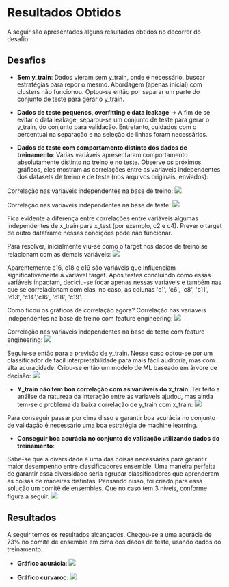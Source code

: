 # Resultados Obtidos

A seguir são apresentados alguns resultados obtidos no decorrer do desafio.


## Desafios

* **Sem y_train**:
Dados vieram sem y_train, onde é necessário, buscar estratégias para repor o mesmo. Abordagem (apenas inicial) com clusters não funcionou. 
Optou-se então por separar um parte do conjunto de teste para gerar o y_train.

* **Dados de teste pequenos, overfitting e data leakage** -> 
A fim de se evitar o data leakage, separou-se um conjunto de teste para gerar o y_train, do conjunto para validação. 
Entretanto, cuidados com o percentual na separação e na seleção de linhas foram necessários.

* **Dados de teste com comportamento distinto dos dados de treinamento**: 
Várias variáveis apresentaram comportamento absolutamente distinto no treino e no teste.
Observe os próximos gráficos, eles mostram as correlações entre as variaveis independentes dos datasets de treino e de teste (nos arquivos originais, enviados):

Correlação nas variaveis independentes na base de treino:
![](./figures/correlacao_treino.png)

Correlação nas variaveis independentes na base de teste:
![](./figures/correlacao_teste.png)

Fica evidente a diferença entre correlações entre variáveis algumas independentes de x_train para x_test (por exemplo, c2 e c4). 
Prever o target de outro dataframe nessas condições pode não funcionar.

Para resolver, inicialmente viu-se como o target nos dados de treino se relacionam com as demais variáveis:
![](./figures/correlacao_target.png)

Aparentemente c16, c18 e c19 são variáveis que influenciam significativamente a variável target. 
Após testes concluindo como essas variáveis inpactam, deciciu-se focar apenas nessas variáveis e também nas que se correlacionam com elas, no caso, as colunas 'c1', 'c6', 'c8', 'c11', 'c13', 'c14','c16', 'c18', 'c19'.

Como ficou os gráficos de correlação agora?
Correlação nas variaveis independentes na base de treino com feature engineering:
![](./figures/correlacao_treino_v2.png)

Correlação nas variaveis independentes na base de teste com feature engineering:
![](./figures/correlacao_teste_v2.png)

Seguiu-se então para a previsão de y_train. 
Nesse caso optou-se por um classificador de facil interpretabilidade para mais fácil auditoria, mas com alta acuracidade. Criou-se então um modelo de ML baseado em árvore de decisão:
![](./figures/tree.png)



* **Y_train não tem boa correlação com as variáveis do x_train**:
Ter feito a análise da natureza da interação entre as variaveis ajudou, mas ainda tem-se o problema da baixa correlação de y_train com x_train:
![](./figures/correlacao_dados_treino.png)

Para conseguir passar por cima disso e garantir boa acurácia no conjunto de validação é necessário uma boa estratégia de machine learning.

* **Conseguir boa acurácia no conjunto de validação utilizando dados do treinamento**: 

Sabe-se que a diversidade é uma das coisas necessárias para garantir maior desempenho entre classificadores ensemble.
Uma maneira perfeita de garantir essa diversidade seria agrupar classificadores que aprenderam as coisas de maneiras distintas.
Pensando nisso, foi criado para essa solução um comitê de ensembles. Que no caso tem 3 níveis, conforme figura a seguir.
![](./figures/arquitetura_def.jpg)


## Resultados

A seguir temos os resultados alcançados. Chegou-se a uma acurácia de 73% no comitê de ensemble em cima dos dados de teste, usando dados do treinamento.
* **Gráfico acurácia**:
![](./docs/figures/acuracia.jpeg)

* **Gráfico curvaroc**:
![](./docs/figures/curvaroc.jpeg)